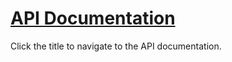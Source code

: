 ﻿# [API Documentation](https://tom-englert.github.io/TomsToolbox)

Click the title to navigate to the API documentation.